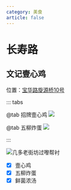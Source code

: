 ```yaml
---
category: 美食
article: false
---
```


# 长寿路

## 文记壹心鸡

<span class="icon iconfont icon-locate"></span> 位置：<a href="https://ditu.amap.com/place/B00140UXW3" target="_blank">宝华路旋源桥10号</a>

::: tabs

@tab 招牌壹心鸡
![](https://img.sherry4869.com/blog/life/food/guangzhou/lw/csl/wjyxj/img.jpg)

@tab 五柳炸蛋
![](https://img.sherry4869.com/blog/life/food/guangzhou/lw/csl/wjyxj/img_2.jpg)

:::

![几多老街坊过嚟帮衬](https://img.sherry4869.com/blog/life/food/guangzhou/lw/csl/wjyxj/img_3.jpg)

- [x] 壹心鸡
- [x] 五柳炸蛋
- [x] 鲜菌浓汤